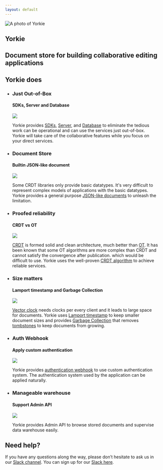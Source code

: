 ```yaml
---
layout: default
---
```


<section class="hero">
  <div class="wrapper">
    <img class="logo" src="./images/yorkie-photo.png" alt="A photo of Yorkie" />
    <div class="title">
      <h1>Yorkie</h1>
      <h2>Document store for building collaborative editing applications</h2>
    </div>
  </div>
  <div class="clear"></div>
</section>
<section class="content">
  <div class="wrapper">
    <h2>
    Yorkie does
    </h2>
    <ul class="card-list">
      <li class="card">
        <div class="card-header">
          <div class="card-header-title">
            <h3>Just Out-of-Box</h3>
            <h4>SDKs, Server and Database</h4>
          </div>
          <div class="card-header-img">
            <img src="./images/network.svg" />
          </div>
        </div>
        <div class="card-body">
          <p>
          <span class="brand">Yorkie</span> provides <a href="/docs/js-sdk">SDKs</a>, <a href="/docs/server">Server</a>, and <a href="/docs/server#running-server-with-mongodb">Database</a> to eliminate the tedious work can be operational and can use the services just out-of-box. Yorkie will take care of the collaborative features while you focus on your direct services.
          </p>
        </div>
      </li>
      <li class="card">
        <div class="card-header">
          <div class="card-header-title">
            <h3>Document Store</h3>
            <h4>Builtin JSON-like document</h4>
          </div>
          <div class="card-header-img">
            <img src="./images/easy.svg" />
          </div>
        </div>
        <div class="card-body">
          <p>
          Some CRDT libraries only provide basic datatypes. It's very difficult to represent complex models of applications with the basic datatypes. <span class="brand">Yorkie</span> provides a general purpose <a href="/docs/js-sdk#document">JSON-like documents</a> to unleash the limitation.
          </p>
        </div>
      </li>
      <li class="card">
        <div class="card-header">
          <div class="card-header-title">
            <h3>Proofed reliability</h3>
            <h4>CRDT vs OT</h4>
          </div>
          <div class="card-header-img">
            <img src="./images/reliability.svg" />
          </div>
        </div>
        <div class="card-body">
          <p>
          <a href="https://en.wikipedia.org/wiki/Conflict-free_replicated_data_type">CRDT</a> is formed solid and clean architecture, much better than <a href="https://en.wikipedia.org/wiki/Operational_transformation">OT</a>. It has been known that some OT algorithms are more complex than CRDT and cannot satisfy the convergence after publication. which would be difficult to use. <span class="brand">Yorkie</span> uses the well-proven <a href="/docs/internals">CRDT algorithm</a> to achieve reliable services.
          </p>
        </div>
      </li>
      <li class="card">
        <div class="card-header">
          <div class="card-header-title">
            <h3>Size matters</h3>
            <h4>Lamport timestamp and Garbage Collection</h4>
          </div>
          <div class="card-header-img">
            <img src="./images/size.svg" />
          </div>
        </div>
        <div class="card-body">
          <p>
          <a href="https://en.wikipedia.org/wiki/Vector_clock">Vector clock</a> needs clocks per every client and it leads to large space for documents. <span class="brand">Yorkie</span> uses <a href="https://en.wikipedia.org/wiki/Lamport_timestamps">Lamport timestamp</a> to keep smaller document sizes and provides <a href="/docs/garbage-collection">Garbage Collection</a> that removes <a href="https://crdt.tech/glossary">tombstones</a> to keep documents from growing.
          </p>
        </div>
      </li>
      <li class="card">
        <div class="card-header">
          <div class="card-header-title">
            <h3>Auth Webhook</h3>
            <h4>Apply custom authentication</h4>
          </div>
          <div class="card-header-img">
            <img src="./images/secure.svg" />
          </div>
        </div>
        <div class="card-body">
          <p>
          <span class="brand">Yorkie</span> provides <a href="/docs/auth-webhook">authentication webhook</a> to use custom authentication system. The authentication system used by the application can be applied naturally.
          </p>
        </div>
      </li>
      <li class="card">
        <div class="card-header">
          <div class="card-header-title">
            <h3>Manageable warehouse</h3>
            <h4>Support Admin API</h4>
          </div>
          <div class="card-header-img">
            <img src="./images/warehouse.svg" />
          </div>
        </div>
        <div class="card-body">
          <p>
            <span class="brand">Yorkie</span> provides Admin API to browse stored documents and supervise data warehouse easily.
          </p>
        </div>
      </li>
    </ul>
  </div>
</section>
<section class="contact">
  <div class="wrapper">
    <h2>Need help?</h2>
    <p>If you have any questions along the way, please don’t hesitate to ask us in our <a href="https://dev-yorkie.slack.com/">Slack channel</a>. You can sign up for our <a href="{{site.inviter}}">Slack here</a>.</p>
  </div>
</section>

